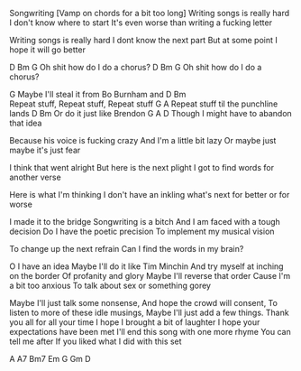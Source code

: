 Songwriting
[Vamp on chords for a bit too long]
Writing songs is really hard
I don't know where to start
It's even worse than writing a fucking letter

Writing songs is really hard
I dont know the next part
But at some point I hope it will go better

D Bm  G
Oh shit how do I do a chorus?
D  Bm G 
Oh shit how do I do a chorus?

G
Maybe I'll steal it from Bo Burnham and 
D                    Bm                   
Repeat stuff, Repeat stuff, Repeat stuff
G                    A
Repeat stuff til the punchline lands
   D               Bm
Or do it just like Brendon
       G                A           D
Though I might have to abandon that idea

Because his voice is fucking crazy
And I'm a little bit lazy
Or maybe just maybe it's just fear

I think that went alright
But here is the next plight
I got to find words for another verse

Here is what I'm thinking
I don't have an inkling
what's next 
for better or for worse

I made it to the bridge
Songwriting is a bitch
And I am faced with a tough decision
Do I have the poetic precision
To implement my musical vision

To change up the next refrain
Can I find the words in my brain?
 
O I have an idea
Maybe I'll do it like Tim Minchin
And try myself at inching on the border
Of profanity and glory
Maybe I'll reverse that order
Cause I'm a bit too anxious
To talk about sex or something gorey

Maybe I'll just talk some nonsense,
And hope the crowd will consent,
To listen to more of these idle musings,
Maybe I'll just add a few things.
Thank you  all for all your time
I hope I brought a bit of laughter
I hope your expectations have been met
I'll end this song with one more rhyme
You can tell me after
If you liked what I did with this set


A A7 Bm7 Em G Gm D 







